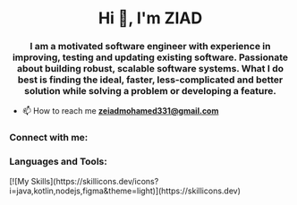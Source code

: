 <h1 align="center">Hi 👋, I'm ZIAD</h1>
<h3 align="center">I am a motivated software engineer with experience in improving, testing and updating existing software. Passionate about building robust, scalable software systems. What I do best is finding the ideal, faster, less-complicated and better solution while solving a problem or developing a feature.</h3>

- 📫 How to reach me **zeiadmohamed331@gmail.com**

<h3 align="left">Connect with me:</h3>
<p align="left">
</p>

<h3 align="left">Languages and Tools:</h3>
[![My Skills](https://skillicons.dev/icons?i=java,kotlin,nodejs,figma&theme=light)](https://skillicons.dev)
